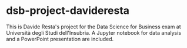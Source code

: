 # dsb-project-davideresta
This is Davide Resta's project for the Data Science for Business exam at Università degli Studi dell'Insubria. A Jupyter notebook for data analysis and a PowerPoint presentation are included.
